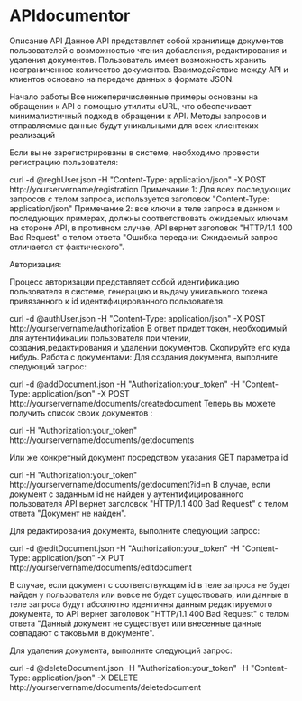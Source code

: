 # APIdocumentor

Описание API
  Данное API представляет собой хранилище документов пользователей с возможностью чтения добавления, редактирования и удаления документов. Пользователь имеет возможность хранить неограниченное количество документов.
  Взаимодействие между API и клиентов основано на передаче данных в формате JSON.

Начало работы
  Все нижеперичисленные примеры основаны на обращении к API с помощью утилиты cURL, что обеспечивает минималистичный подход в обращении к API. Методы запросов и отправляемые данные будут уникальными для всех клиентских реализаций
  
  Если вы не зарегистрированы в системе, необходимо провести регистрацию пользователя:
	
   curl -d @reghUser.json -H "Content-Type: application/json" -X POST http://yourservername/registration
    Примечание 1: Для всех последующих запросов с телом запроса, используется заголовок "Content-Type: application/json"
    Примечание 2: все ключи в теле запроса в данном и последующих примерах, должны соответствовать ожидаемых ключам на стороне API, в противном случае, API вернет заголовок "HTTP/1.1 400 Bad Request" с телом ответа "Ошибка передачи: Ожидаемый запрос отличается от фактического".
    
  Авторизация:
	
   Процесс авторизации представляет собой идентификацию пользователя в системе, генерацию и выдачу уникального токена привязанного к id идентифицированного пользователя.
	
   curl -d @authUser.json -H "Content-Type: application/json" -X POST http://yourservername/authorization
     В ответ придет токен, необходимый для аутентификации пользователя при чтении, создания,редактирования и удалении документов. Скопируйте его куда нибудь.
  Работа с документами:
    Для создания документа, выполните следующий запрос:
		
   curl -d @addDocument.json -H "Authorization:your_token" -H "Content-Type: application/json" -X POST http://yourservername/documents/createdocument
   Теперь вы можете получить список своих документов :
		
   curl -H "Authorization:your_token" http://yourservername/documents/getdocuments
		
   Или же конкретный документ посредством указания GET параметра id
		
   curl -H "Authorization:your_token" http://yourservername/documents/getdocument?id=n
      В случае, если документ с заданным id не найден у аутентифицированного пользователя API вернет заголовок "HTTP/1.1 400 Bad Request" с телом ответа "Документ не найден".
			
   Для редактирования документа, выполните следующий запрос:
	 
   curl -d @editDocument.json -H "Authorization:your_token" -H "Content-Type: application/json" -X PUT http://yourservername/documents/editdocument
	 
   В случае, если документ с соответствующим id в теле запроса не будет найден у пользователя или вовсе не будет существовать, или данные в теле запроса будут абсолютно идентичны данным редактируемого документа, то API вернет заголовок "HTTP/1.1 400 Bad Request" с телом ответа "Данный документ не существует или внесенные данные совпадают с таковыми в документе".
	 
   Для удаления документа, выполните следующий запрос:
	 
   curl -d @deleteDocument.json -H "Authorization:your_token" -H "Content-Type: application/json" -X DELETE http://yourservername/documents/deletedocument
